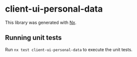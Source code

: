 # client-ui-personal-data

This library was generated with [Nx](https://nx.dev).

## Running unit tests

Run `nx test client-ui-personal-data` to execute the unit tests.
